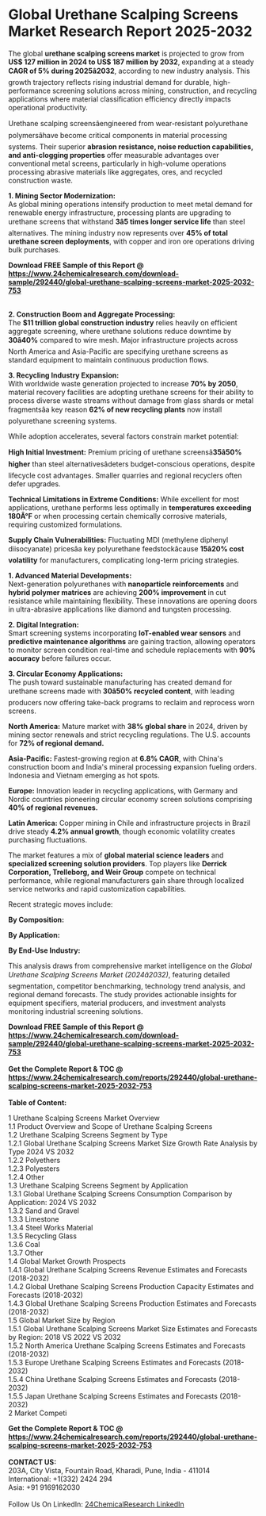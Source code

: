 <h1>Global Urethane Scalping Screens Market Research Report 2025-2032</h1><p>The global <strong>urethane scalping screens market</strong> is projected to grow from <strong>US$ 127 million in 2024 to US$ 187 million by 2032</strong>, expanding at a steady <strong>CAGR of 5% during 2025â2032</strong>, according to new industry analysis. This growth trajectory reflects rising industrial demand for durable, high-performance screening solutions across mining, construction, and recycling applications where material classification efficiency directly impacts operational productivity.</p><p>Urethane scalping screensâengineered from wear-resistant polyurethane polymersâhave become critical components in material processing systems. Their superior <strong>abrasion resistance, noise reduction capabilities, and anti-clogging properties</strong> offer measurable advantages over conventional metal screens, particularly in high-volume operations processing abrasive materials like aggregates, ores, and recycled construction waste.</p><p><strong>1. Mining Sector Modernization:</strong><br>
As global mining operations intensify production to meet metal demand for renewable energy infrastructure, processing plants are upgrading to urethane screens that withstand <strong>3â5 times longer service life</strong> than steel alternatives. The mining industry now represents over <strong>45% of total urethane screen deployments</strong>, with copper and iron ore operations driving bulk purchases.</p><div><b>Download FREE Sample of this Report @ 
            <a href="https://www.24chemicalresearch.com/download-sample/292440/global-urethane-scalping-screens-market-2025-2032-753">
            https://www.24chemicalresearch.com/download-sample/292440/global-urethane-scalping-screens-market-2025-2032-753</a></b></div><br><p><strong>2. Construction Boom and Aggregate Processing:</strong><br>
The <strong>$11 trillion global construction industry</strong> relies heavily on efficient aggregate screening, where urethane solutions reduce downtime by <strong>30â40%</strong> compared to wire mesh. Major infrastructure projects across North America and Asia-Pacific are specifying urethane screens as standard equipment to maintain continuous production flows.</p><p><strong>3. Recycling Industry Expansion:</strong><br>
With worldwide waste generation projected to increase <strong>70% by 2050</strong>, material recovery facilities are adopting urethane screens for their ability to process diverse waste streams without damage from glass shards or metal fragmentsâa key reason <strong>62% of new recycling plants</strong> now install polyurethane screening systems.</p><p>While adoption accelerates, several factors constrain market potential:</p><p><strong>High Initial Investment:</strong> Premium pricing of urethane screensâ<strong>35â50% higher</strong> than steel alternativesâdeters budget-conscious operations, despite lifecycle cost advantages. Smaller quarries and regional recyclers often defer upgrades.</p><p><strong>Technical Limitations in Extreme Conditions:</strong> While excellent for most applications, urethane performs less optimally in <strong>temperatures exceeding 180Â°F</strong> or when processing certain chemically corrosive materials, requiring customized formulations.</p><p><strong>Supply Chain Vulnerabilities:</strong> Fluctuating MDI (methylene diphenyl diisocyanate) pricesâa key polyurethane feedstockâcause <strong>15â20% cost volatility</strong> for manufacturers, complicating long-term pricing strategies.</p><p><strong>1. Advanced Material Developments:</strong><br>
Next-generation polyurethanes with <strong>nanoparticle reinforcements</strong> and <strong>hybrid polymer matrices</strong> are achieving <strong>200% improvement</strong> in cut resistance while maintaining flexibility. These innovations are opening doors in ultra-abrasive applications like diamond and tungsten processing.</p><p><strong>2. Digital Integration:</strong><br>
Smart screening systems incorporating <strong>IoT-enabled wear sensors</strong> and <strong>predictive maintenance algorithms</strong> are gaining traction, allowing operators to monitor screen condition real-time and schedule replacements with <strong>90% accuracy</strong> before failures occur.</p><p><strong>3. Circular Economy Applications:</strong><br>
The push toward sustainable manufacturing has created demand for urethane screens made with <strong>30â50% recycled content</strong>, with leading producers now offering take-back programs to reclaim and reprocess worn screens.</p><p><strong>North America:</strong> Mature market with <strong>38% global share</strong> in 2024, driven by mining sector renewals and strict recycling regulations. The U.S. accounts for <strong>72% of regional demand.</strong></p><p><strong>Asia-Pacific:</strong> Fastest-growing region at <strong>6.8% CAGR</strong>, with China's construction boom and India's mineral processing expansion fueling orders. Indonesia and Vietnam emerging as hot spots.</p><p><strong>Europe:</strong> Innovation leader in recycling applications, with Germany and Nordic countries pioneering circular economy screen solutions comprising <strong>40% of regional revenues.</strong></p><p><strong>Latin America:</strong> Copper mining in Chile and infrastructure projects in Brazil drive steady <strong>4.2% annual growth</strong>, though economic volatility creates purchasing fluctuations.</p><p>The market features a mix of <strong>global material science leaders</strong> and <strong>specialized screening solution providers</strong>. Top players like <strong>Derrick Corporation, Trelleborg, and Weir Group</strong> compete on technical performance, while regional manufacturers gain share through localized service networks and rapid customization capabilities.</p><p>Recent strategic moves include:</p><p><strong>By Composition:</strong></p><p><strong>By Application:</strong></p><p><strong>By End-Use Industry:</strong></p><p>This analysis draws from comprehensive market intelligence on the <em>Global Urethane Scalping Screens Market (2024â2032)</em>, featuring detailed segmentation, competitor benchmarking, technology trend analysis, and regional demand forecasts. The study provides actionable insights for equipment specifiers, material producers, and investment analysts monitoring industrial screening solutions.</p><div><b>Download FREE Sample of this Report @ 
            <a href="https://www.24chemicalresearch.com/download-sample/292440/global-urethane-scalping-screens-market-2025-2032-753">
            https://www.24chemicalresearch.com/download-sample/292440/global-urethane-scalping-screens-market-2025-2032-753</a></b></div><br><div><b>Get the Complete Report & TOC @ 
            <a href="https://www.24chemicalresearch.com/reports/292440/global-urethane-scalping-screens-market-2025-2032-753">
            https://www.24chemicalresearch.com/reports/292440/global-urethane-scalping-screens-market-2025-2032-753</a></b></div><br>
            <b>Table of Content:</b><p>1 Urethane Scalping Screens Market Overview<br />
    1.1 Product Overview and Scope of Urethane Scalping Screens<br />
    1.2 Urethane Scalping Screens Segment by Type<br />
        1.2.1 Global Urethane Scalping Screens Market Size Growth Rate Analysis by Type 2024 VS 2032<br />
        1.2.2 Polyethers<br />
        1.2.3 Polyesters<br />
        1.2.4 Other<br />
    1.3 Urethane Scalping Screens Segment by Application<br />
        1.3.1 Global Urethane Scalping Screens Consumption Comparison by Application: 2024 VS 2032<br />
        1.3.2 Sand and Gravel<br />
        1.3.3 Limestone<br />
        1.3.4 Steel Works Material<br />
        1.3.5 Recycling Glass<br />
        1.3.6 Coal<br />
        1.3.7 Other<br />
    1.4 Global Market Growth Prospects<br />
        1.4.1 Global Urethane Scalping Screens Revenue Estimates and Forecasts (2018-2032)<br />
        1.4.2 Global Urethane Scalping Screens Production Capacity Estimates and Forecasts (2018-2032)<br />
        1.4.3 Global Urethane Scalping Screens Production Estimates and Forecasts (2018-2032)<br />
    1.5 Global Market Size by Region<br />
        1.5.1 Global Urethane Scalping Screens Market Size Estimates and Forecasts by Region: 2018 VS 2022 VS 2032<br />
        1.5.2 North America Urethane Scalping Screens Estimates and Forecasts (2018-2032)<br />
        1.5.3 Europe Urethane Scalping Screens Estimates and Forecasts (2018-2032)<br />
        1.5.4 China Urethane Scalping Screens Estimates and Forecasts (2018-2032)<br />
        1.5.5 Japan Urethane Scalping Screens Estimates and Forecasts (2018-2032)<br />
2 Market Competi</p><div><b>Get the Complete Report & TOC @ 
            <a href="https://www.24chemicalresearch.com/reports/292440/global-urethane-scalping-screens-market-2025-2032-753">
            https://www.24chemicalresearch.com/reports/292440/global-urethane-scalping-screens-market-2025-2032-753</a></b></div><br><b>CONTACT US:</b><br>
            203A, City Vista, Fountain Road, Kharadi, Pune, India - 411014<br>
            International: +1(332) 2424 294<br>
            Asia: +91 9169162030 <br><br>
            Follow Us On LinkedIn: <a href="https://www.linkedin.com/company/24chemicalresearch/">24ChemicalResearch LinkedIn</a>